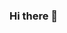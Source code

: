 ### Hi there 👋

<!--
**MrArtiz-LHS/MrArtiz-LHS** is a ✨ _special_ ✨ repository because its `README.md` (this file) appears on your GitHub profile.

- 🔭 I’m currently teaching Intro to Computer Programming (Python) and AP Computer Science A at Loyola High School, Los Angeles.
- 🌱 I’m currently learning to integrate GitHub into my classes.
- 📫 How to reach me: lartiz@loyolahs.edu
- ⚡ Fun fact: I've been to 5 continents.
-->
